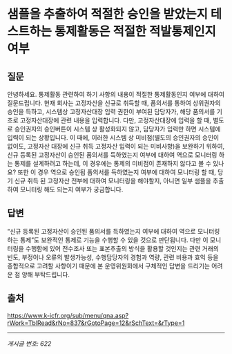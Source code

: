 # 샘플을 추출하여 적절한 승인을 받았는지 테스트하는 통제활동은 적절한 적발통제인지 여부

## 질문
안녕하세요.
통제활동 관련하여 하기 사항의 내용이 적절한 통제활동인지 여부에 대하여 질문드립니다.
현재 회사는 고정자산을 신규로 취득할 때, 품의서를 통하여 상위권자의 승인을 득하고, 시스템상 고정자산대장 입력 권한이 부여된 담당자가, 해당 품의서를 기초로 고정자산대장에 관련 내용을 입력합니다.
다만, 고정자산대장에 입력을 할 때, 별도로 승인권자의 승인버튼이 시스템 상 활성화되지 않고, 담당자가 입력만 하면 시스템에 입력이 되는 상황입니다.
이 때에, 이러한 시스템 상 미비점(별도의 승인권자의 승인이 없이도, 고정자산 대장에 신규 취득 고정자산 입력이 되는 미비사항)을 보완하기 위하여, 신규 등록된 고정자산이 승인된 품의서를 득하였는지 여부에 대하여 역으로 모니터링 하는 통제를 설계하려고 하는데, 이 경우에는 통제의 미비점이 존재하지 않다고 볼 수 있나요?
또한 이 경우 역으로 승인됨 품의서를 득하였는지 여부에 대하여 모니터링 할 때, 당기 신규 취득 된 고정자산 전부에 대하여 모니터링을 해야할지, 아니면 일부 샘플을 추출하여 모니터링 해도 되는지 여부가 궁금합니다.

## 답변
“신규 등록된 고정자산이 승인된 품의서를 득하였는지 여부에 대하여 역으로 모니터링 하는 통제”도 보완적인 통제로 기능을 수행할 수 있을 것으로 판단됩니다. 다만 이 모니터링을 수행함에 있어 전수조사 또는 표본추출의 방식을 활용할 것인지는 관련 거래의 빈도, 부정이나 오류의 발생가능성, 수행담당자의 경험과 역량, 관련 비용과 효익 등을 종합적으로 고려할 사항이기 때문에 본 운영위원회에서 구체적인 답변을 드리기는 어려운 점 양해 부탁드립니다.

## 출처
https://www.k-icfr.org/sub/menu/qna.asp?rWork=TblRead&rNo=837&rGotoPage=12&rSchText=&rType=1

---
*게시글 번호: 622*
